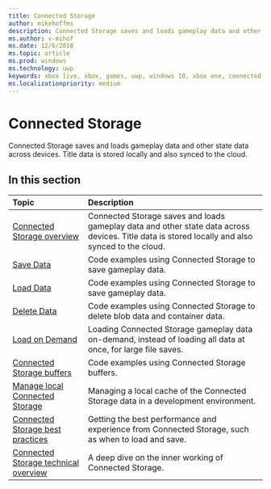 ```yaml
---
title: Connected Storage
author: mikehoffms
description: Connected Storage saves and loads gameplay data and other state data across devices. Title data is stored locally and also synced to the cloud.
ms.author: v-mihof
ms.date: 12/6/2018
ms.topic: article
ms.prod: windows
ms.technology: uwp
keywords: xbox live, xbox, games, uwp, windows 10, xbox one, connected storage
ms.localizationpriority: medium
---
```


# Connected Storage

Connected Storage saves and loads gameplay data and other state data across devices.
Title data is stored locally and also synced to the cloud.

## In this section

| Topic                                                                                                                                             | Description                                                                                                   |
|:--------------------------------------------------------------------------------------------------------------------------------------------------|:--------------------------------------------------------------------------------------------------------------|
| [Connected Storage overview](connected-storage-overview.md) | Connected Storage saves and loads gameplay data and other state data across devices.  Title data is stored locally and also synced to the cloud. |
| [Save Data](connected-storage-saving.md) | Code examples using Connected Storage to save gameplay data. |
| [Load Data](connected-storage-loading.md) | Code examples using Connected Storage to save gameplay data. |
| [Delete Data](connected-storage-deleting.md) | Code examples using Connected Storage to delete blob data and container data. |
| [Load on Demand](connected-storage-loading-on-demand.md) | Loading Connected Storage gameplay data on-demand, instead of loading all data at once, for large file saves. |
| [Connected Storage buffers](connected-storage-using-buffers.md) | Code examples using Connected Storage buffers. |
| [Manage local Connected Storage](connected-storage-xb-storage.md) | Managing a local cache of the Connected Storage data in a development environment. |
| [Connected Storage best practices](connected-storage-best-practices.md) | Getting the best performance and experience from Connected Storage, such as when to load and save. |
| [Connected Storage technical overview](connected-storage-technical-overview.md) | A deep dive on the inner working of Connected Storage. |
